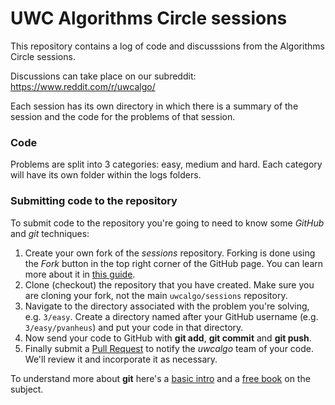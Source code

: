 # UWC Algorithms Circle sessions
This repository contains a log of code and discusssions from the Algorithms Circle sessions. 

Discussions can take place on our subreddit: https://www.reddit.com/r/uwcalgo/

Each session has its own directory in which there is a summary of the session and the code for the problems of that session.

### Code
Problems are split into 3 categories: easy, medium and hard.
Each category will have its own folder within the logs folders.

### Submitting code to the repository

To submit code to the repository you're going to need to know some *GitHub* and *git* techniques:

1. Create your own fork of the *sessions* repository. Forking is done using the *Fork* button in the top right corner of the GitHub page. You can learn more about it in [this guide](https://guides.github.com/activities/forking/).
2. Clone (checkout) the repository that you have created. Make sure you are cloning your fork, not the main `uwcalgo/sessions` repository.
3. Navigate to the directory associated with the problem you're solving, e.g. `3/easy`. Create a directory named after your GitHub username (e.g. `3/easy/pvanheus`) and put your code in that directory.
4. Now send your code to GitHub with **git add**, **git commit** and **git push**.
5. Finally submit a [Pull Request](https://guides.github.com/activities/forking/#making-a-pull-request) to notify the *uwcalgo* team of your code. We'll review it and incorporate it as necessary.

To understand more about **git** here's a [basic intro](http://rogerdudler.github.io/git-guide/) and a [free book](http://git-scm.com/book/en/v2/Getting-Started-Git-Basics) on the subject.
